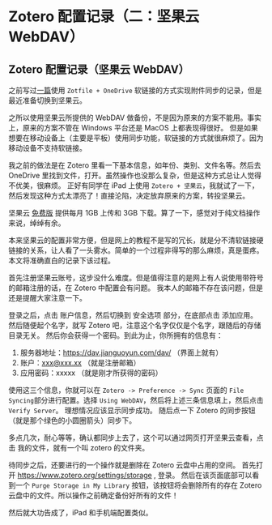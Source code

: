 # Zotero 配置记录（二：坚果云 WebDAV）


<!--more-->

## Zotero 配置记录（坚果云 WebDAV）
之前写过[一篇](../22-02-08_zotero-config.md)使用 `Zotfile + OneDrive` 软链接的方式实现附件同步的记录，但是最近准备切换到坚果云。

之所以使用坚果云所提供的 WebDAV 做备份，不是因为原来的方案不能用。事实上，原来的方案不管在 Windows 平台还是 MacOS 上都表现得很好。
但是如果想要在移动设备上（主要是平板）使用同步功能，软链接的方式就很麻烦了。因为移动设备不支持软链接。

我之前的做法是在 Zotero 里看一下基本信息，如年份、类别、文件名等。然后去 OneDrive 里找到文件，打开。虽然操作也没那么复杂，但是这种方式总让人觉得不优美，很麻烦。
正好有同学在 iPad 上使用 `Zotero + 坚果云`，我就试了一下，然后发现这种方式太漂亮了！直接沦陷，决定放弃原来的方案，转投坚果云。

坚果云 [免费版](https://www.jianguoyun.com/s/pricing) 提供每月 1GB 上传和 3GB 下载。算了一下，感觉对于纯文档操作来说，绰绰有余。

本来坚果云的配置非常方便，但是网上的教程不是写的冗长，就是分不清软链接硬链接的关系，让人看了一头雾水。简单的一个过程非得写的那么麻烦，真是蛋疼。本文将准确直白的记录下该过程。

首先注册坚果云账号，这步没什么难度。但是值得注意的是网上有人说使用带符号的邮箱注册的话，在 Zotero 中配置会有问题。
我本人的邮箱不存在该问题，但是还是提醒大家注意一下。

登录之后，点击 账户信息，然后切换到 安全选项 部分，在底部点击 添加应用。
然后随便起个名字，就写 Zotero 吧，注意这个名字仅仅是个名字，跟随后的存储目录无关。
然后你会获得一个密码。到此为止，你所拥有的信息有：

1. 服务器地址：https://dav.jianguoyun.com/dav/ （界面上就有）
2. 账户：xxx@xxx.xx （就是注册邮箱）
3. 应用密码：xxxxx （就是刚才所获得的密码）

使用这三个信息，你就可以在 `Zotero -> Preference -> Sync` 页面的 `File Syncing`部分进行配置。选择 `Using WebDAV`，然后将上述三条信息填上，然后点击 `Verify Server`。
理想情况应该显示同步成功。
随后点一下 Zotero 的同步按钮（就是那个绿色的小圆圈箭头）同步下。

多点几次，耐心等等，确认都同步上去了，这个可以通过网页打开坚果云查看，点击 我的文件，就有一个叫 zotero 的文件夹。

待同步之后，还要进行的一个操作就是删除在 Zotero 云盘中占用的空间。
首先打开 https://www.zotero.org/settings/storage , 登录。
然后在该页面底部可以看到一个 `Purge Storage in My Library` 按钮，该按钮将会删除所有的存在 Zotero 云盘中的文件。所以操作之前确定备份好所有的文件！

然后就大功告成了，iPad 和手机端配置类似。

